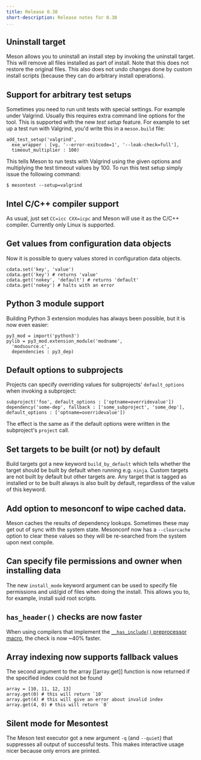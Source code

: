```yaml
---
title: Release 0.38
short-description: Release notes for 0.38
...
```


## Uninstall target

Meson allows you to uninstall an install step by invoking the
uninstall target. This will remove all files installed as part of
install. Note that this does not restore the original files. This also
does not undo changes done by custom install scripts (because they can
do arbitrary install operations).

## Support for arbitrary test setups

Sometimes you need to run unit tests with special settings. For
example under Valgrind. Usually this requires extra command line
options for the tool. This is supported with the new *test setup*
feature. For example to set up a test run with Valgrind, you'd write
this in a `meson.build` file:

```meson
add_test_setup('valgrind',
  exe_wrapper : [vg, '--error-exitcode=1', '--leak-check=full'],
  timeout_multiplier : 100)
```

This tells Meson to run tests with Valgrind using the given options
and multiplying the test timeout values by 100. To run this test setup
simply issue the following command:

```console
$ mesontest --setup=valgrind
```

## Intel C/C++ compiler support

As usual, just set `CC=icc CXX=icpc` and Meson will use it as the
C/C++ compiler. Currently only Linux is supported.

## Get values from configuration data objects

Now it is possible to query values stored in configuration data
objects.

```meson
cdata.set('key', 'value')
cdata.get('key') # returns 'value'
cdata.get('nokey', 'default') # returns 'default'
cdata.get('nokey') # halts with an error
```

## Python 3 module support

Building Python 3 extension modules has always been possible, but it
is now even easier:

```meson
py3_mod = import('python3')
pylib = py3_mod.extension_module('modname',
  'modsource.c',
  dependencies : py3_dep)
```

## Default options to subprojects

Projects can specify overriding values for subprojects'
`default_options` when invoking a subproject:

```meson
subproject('foo', default_options : ['optname=overridevalue'])
dependency('some-dep', fallback : ['some_subproject', 'some_dep'], default_options : ['optname=overridevalue'])
```

The effect is the same as if the default options were written in the
subproject's `project` call.

## Set targets to be built (or not) by default

Build targets got a new keyword `build_by_default` which tells whether
the target should be built by default when running e.g. `ninja`.
Custom targets are not built by default but other targets are. Any
target that is tagged as installed or to be built always is also built
by default, regardless of the value of this keyword.

## Add option to mesonconf to wipe cached data.

Meson caches the results of dependency lookups. Sometimes these may
get out of sync with the system state. Mesonconf now has a
`--clearcache` option to clear these values so they will be
re-searched from the system upon next compile.

## Can specify file permissions and owner when installing data

The new `install_mode` keyword argument can be used to specify file
permissions and uid/gid of files when doing the install. This allows
you to, for example, install suid root scripts.

## `has_header()` checks are now faster

When using compilers that implement the [`__has_include()`
preprocessor
macro](https://clang.llvm.org/docs/LanguageExtensions.html#include-file-checking-macros),
the check is now ~40% faster.

## Array indexing now supports fallback values

The second argument to the array
[[array.get]] function is now returned
if the specified index could not be found

```meson
array = [10, 11, 12, 13]
array.get(0) # this will return `10`
array.get(4) # this will give an error about invalid index
array.get(4, 0) # this will return `0`
```

## Silent mode for Mesontest

The Meson test executor got a new argument `-q` (and `--quiet`) that
suppresses all output of successful tests. This makes interactive
usage nicer because only errors are printed.
